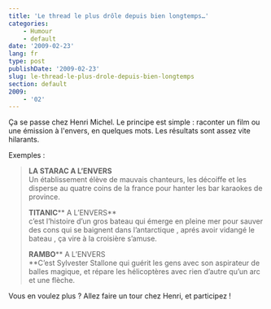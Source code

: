 ```yaml
---
title: 'Le thread le plus drôle depuis bien longtemps…'
categories:
    - Humour
    - default
date: '2009-02-23'
lang: fr
type: post
publishDate: '2009-02-23'
slug: le-thread-le-plus-drole-depuis-bien-longtemps
section: default
2009:
    - '02'
---
```


Ça se passe chez Henri Michel. Le principe est simple&nbsp;: raconter un film ou une émission à l'envers, en quelques mots. Les résultats sont assez vite hilarants.

<!--more-->

Exemples&nbsp;:

> **LA STARAC A L’ENVERS**  
> Un établissement élève de mauvais chanteurs, les décoiffe et les disperse au quatre coins de la france pour hanter les bar karaokes de province.  
> 
> **TITANIC**** A L’ENVERS**  
> c’est l’histoire d’un gros bateau qui émerge en pleine mer pour sauver des cons qui se baignent dans l’antarctique , aprés avoir vidangé le bateau , ça vire à la croisière s’amuse.  
> 
> **RAMBO**** A L’ENVERS  
> **C’est Sylvester Stallone qui guérit les gens avec son aspirateur de balles magique, et répare les hélicoptères avec rien d’autre qu’un arc et une flèche.

Vous en voulez plus&nbsp;? Allez faire un tour chez Henri, et participez&nbsp;!